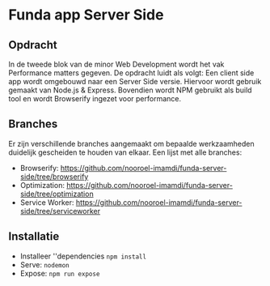 # Funda app Server Side

## Opdracht
In de tweede blok van de minor Web Development wordt het vak Performance matters gegeven. De opdracht luidt als volgt: Een client side app wordt omgebouwd naar een Server Side versie. Hiervoor wordt gebruik gemaakt van Node.js & Express. Bovendien wordt NPM gebruikt als build tool en wordt Browserify ingezet voor performance.

## Branches
Er zijn verschillende branches aangemaakt om bepaalde werkzaamheden duidelijk gescheiden te houden van elkaar. Een lijst met alle branches:

- Browserify: https://github.com/nooroel-imamdi/funda-server-side/tree/browserify
- Optimization: https://github.com/nooroel-imamdi/funda-server-side/tree/optimization
- Service Worker: https://github.com/nooroel-imamdi/funda-server-side/tree/serviceworker

## Installatie
- Installeer ''dependencies `npm install`
- Serve: `nodemon`
- Expose: `npm run expose`

